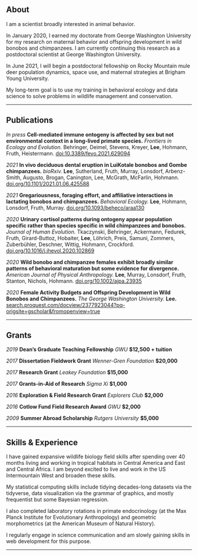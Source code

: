 ## About

I am a scientist broadly interested in animal behavior.

In January 2020, I earned my doctorate from George Washington University for my research on maternal behavior and offspring development in wild bonobos and chimpanzees. I am currently continuing this research as a postdoctoral scientist at George Washington University.

In June 2021, I will begin a postdoctoral fellowship on Rocky Mountain mule deer population dynamics, space use, and maternal strategies at Brigham Young University.

My long-term goal is to use my training in behavioral ecology and data science to solve problems in wildlife management and conservation.

---

## Publications

*In press* **Cell-mediated immune ontogeny is affected by sex but not environmental context in a long-lived primate species.** *Frontiers in Ecology and Evolution.* Behringer, Deimel, Stevens, Kreyer, **Lee**, Hohmann, Fruth, Heistermann. <a href="https://www.frontiersin.org/articles/10.3389/fevo.2021.629094/abstract">doi:10.3389/fevo.2021.629094</a>

*2021* **In vivo deciduous dental eruption in LuiKotale bonobos and Gombe chimpanzees.** *bioRxiv.* **Lee**, Sutherland, Fruth, Murray, Lonsdorf, Arbenz-Smith, Augusto, Brogan, Canington, Lee, McGrath, McFarlin, Hohmann. <a href="https://doi.org/10.1101/2021.01.06.425588">doi.org/10.1101/2021.01.06.425588</a>

*2021* **Gregariousness, foraging effort, and affiliative interactions in lactating bonobos and chimpanzees.** *Behavioral Ecology.* **Lee**, Hohmann, Lonsdorf, Fruth, Murray. <a href="https://doi.org/10.1093/beheco/araa130">doi.org/10.1093/beheco/araa130</a>

*2020* **Urinary cortisol patterns during ontogeny appear population specific rather than species specific in wild chimpanzees and bonobos.** *Journal of Human Evolution.* Tkaczynski, Behringer, Ackermann, Fedurek, Fruth, Girard-Buttoz, Hobaiter, **Lee**, Löhrich, Preis, Samuni, Zommers, Zuberbühler, Deschner, Wittig, Hohmann, Crockford. <a href="https://doi.org/10.1016/j.jhevol.2020.102869">doi.org/10.1016/j.jhevol.2020.102869</a>

*2020* **Wild bonobo and chimpanzee females exhibit broadly similar patterns of behavioral maturation but some evidence for divergence.** *American Journal of Physical Anthropology.* **Lee**, Murray, Lonsdorf, Fruth, Stanton, Nichols, Hohmann. <a href="https://doi.org/10.1002/ajpa.23935">doi.org/10.1002/ajpa.23935</a>

*2020* **Female Activity Budgets and Offspring Development in Wild Bonobos and Chimpanzees.** *The George Washington University.* **Lee.** <a href="https://search.proquest.com/docview/2377923044?pq-origsite=gscholar&fromopenview=true">search.proquest.com/docview/2377923044?pq-origsite=gscholar&fromopenview=true</a>

---

## Grants

*2019* **Dean’s Graduate Teaching Fellowship** *GWU* **$12,500 + tuition**

*2017* **Dissertation Fieldwork Grant** *Wenner-Gren Foundation* **$20,000**

*2017* **Research Grant** *Leakey Foundation* **$15,000**

*2017* **Grants-in-Aid of Research** *Sigma Xi* **$1,000**

*2016* **Exploration & Field Research Grant** *Explorers Club* **$2,000**

*2016* **Cotlow Fund Field Research Award** *GWU* **$2,000**

*2009* **Summer Abroad Scholarship** *Rutgers University* **$5,000**

---

## Skills & Experience

I have gained expansive wildlife biology field skills after spending over 40 months living and working in tropical habitats in Central America and East and Central Africa. I am beyond excited to live and work in the US Intermountain West and broaden these skills.

My statistical computing skills include tidying decades-long datasets via the tidyverse, data visualization via the grammar of graphics, and mostly frequentist but some Bayesian regression.

I also completed laboratory rotations in primate endocrinology (at the Max Planck Institute for Evolutionary Anthropology) and geometric morphometrics (at the American Museum of Natural History).

I regularly engage in science communication and am slowly gaining skills in web development for this purpose.

---
<p style="font-size:11px">
